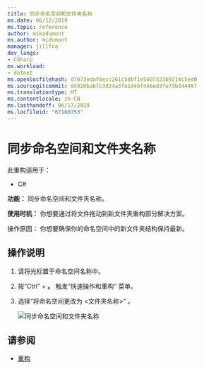 ```yaml
---
title: 同步命名空间和文件夹名称
ms.date: 06/12/2019
ms.topic: reference
author: mikadumont
ms.author: midumont
manager: jillfra
dev_langs:
- CSharp
ms.workload:
- dotnet
ms.openlocfilehash: d7073edaf6ecc261c58bf1e5607323b9214c5ed0
ms.sourcegitcommit: d4920babfc3d24a3fe1d4bf446ed3fe73b344467
ms.translationtype: HT
ms.contentlocale: zh-CN
ms.lasthandoff: 06/17/2019
ms.locfileid: "67160753"
---
```

# <a name="sync-namespace-and-folder-name"></a>同步命名空间和文件夹名称

此重构适用于：

- C#

**功能：** 同步命名空间和文件夹名称。

**使用时机：** 你想要通过将文件拖动到新文件夹重构部分解决方案。 

操作原因：  你想要确保你的命名空间中的新文件夹结构保持最新。

## <a name="how-to"></a>操作说明

1. 请将光标置于命名空间名称中。
2. 按“Ctrl”  + **。** 触发“快速操作和重构”  菜单。
3. 选择“将命名空间更改为 \<文件夹名称>”  。

   ![同步命名空间和文件夹名称](media/sync-namespace-and-folder-name.png)

## <a name="see-also"></a>请参阅

- [重构](../refactoring-in-visual-studio.md)
